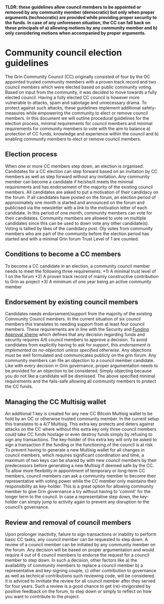 **TLDR: these guidelines allow council members to be appointed or removed by any community member (democratic) but only when proper arguments (technocratic) are provided while providing proper security to the funds. 
In case of any unforeseen situation, the CC can fall back on these principals of a) allowing motions by any community member and b) only considering motions when accompanied by proper arguments.**

# Community council election guidelines
The Grin Community Council (CC) originally consisted of four by the OC appointed trusted community members with a proven track record and two council members which were elected based on public community voting.
Based on input from the community, it was decided to move towards a fully elected council. Having a fully elected CC council is however more vulnerable to attacks, spam and sabotage and unnecessary drama. To protect against such attacks, these guidelines implement additional safety-measures while empowering the community to elect or remove council members. In this document we will outline procedural guidelines for the election process, minimal requirements for council members and minimal requirements for community members to vote with the aim to balance a) protection of CC funds, knowledge and experience within the council and b) enabling community members to elect or remove council members.

## Election process
When one or more CC members step down, an election is organised. Candidates for a CC election can step forward based on an invitation by CC members as well as step forward without any invitation. Any community member can become a candidate if he/she/it meets the minimal requirements and has endorsement of the majority of the existing council members.
All candidates are asked to put a motivation of their candidacy on the forum. If all candidates have posted on the forum, an election period of approximately one month is started and announced on the forum and publicised via the newsletter with a link to the motivation letter of each candidate. In this period of one month, community members can vote for their candidates. 
Community members are allowed to vote on multiple candidates since this can be used to down vote any other candidate(s).
Voting is tallied by likes of the candidacy post. Oly votes from community members who are part of the community before the election period has started and with a minimal Grin forum Trust Level of 1 are counted.

## Conditions to become a CC members
To become a CC candidate in an election, a community council member needs to meet the following three requirements:
*1) A minimal trust level of 1 on the forum
*2) A proven track record of mainly constructive contribution to Grin as project
*3) A minimum of one year being an active community member

## Endorsement by existing council members
Candidates needs endorsement/support from the majority of the existing Community Council members. In the current situation of six council members this translates to needing support from at least four council members. These requirements are in line with the Security and [Funding Approval sheme]([url](https://github.com/grincc/docs/blob/Anynomouss-patch-4/approval-scheme.md)) which defines that any decision regarding funds and security requires 4/6 council members to approve a decision.
To avoid candidates from explicitly having to ask for support, this _endorsement is implemented as no-objection unless specified otherwise_. Any objections must be well formulated and communicates publicly on the grin forum. Any community members can file an objection to a council member candidate. 
Like with every decision in Grin governance, proper argumentation needs to be provided for an objection to be considered. Simply objecting because you do not like a candidate will be dismissed. 
The above specified minimal requirements and the fails-safe allowing all community members to protect the CC funds.

## Managing the CC Multisig wallet
An additional 1 key is created for any new CC Bitcoin Multisig wallet to be hold by an OC or otherwise trusted community member. In the current setup this translates to a 4/7 Multisig. This extra key protects and deters against attacks on the CC where without this extra key only three council members could take CC funds hostage or even destroy funds simply by refusing to sign any transactions. The key-holder of this extra key will only be asked to sign a transaction if the funding or the functioning of the council is at risk.
To prevent having to generate a new Multisig wallet for all changes in council members, which requires significant coordination and time, a maximum of two keys can be shared by with new council members by their predecessors before generating a new Multisig if deemed safe by the CC. To allow more flexibility in appointment of temporary or long-term CC members, council members can ask a community member to become their representative with voting power while the CC member only maintains their responsibility as key-holder. This is a great option for allowing community member to give Grin governance a try without having to 'commit' for the longer term to the council. In case a representative step down, the key-holder can simply jump to activity again to prevent any disruption to the council’s governance. 

## Review and removal of council members
Upon prolonger inactivity, failure to sign transactions or inability to perform basic CC tasks, any council member can be requested to step down. A review of a council member can be initiated by any community member on the forum. Any decision will be based on proper argumentation and would require 4 out of 6 council members to endorse the request for a council member to step down. In such a decision, other factors like a) the availability of community members to replace a council member b) a representative and key-signing couple, c) other contribution to governance as well as technical contributions such reviewing code, will be considered.
It is adviced to innitiate the review for all council member after they served for four years. Such a review is a good chance to get (re)-invigorated by positive feedback on the forum, to step down or simply to reflect on how you want to contribute to the project.

